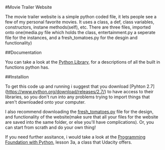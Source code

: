 #Movie Trailer Website 

The movie trailer website is a simple python coded file, it lets people see a few of my personal favorite movies. It uses a class, a def, class variables, constructors, instane methods(self), etc. There are three files, imported onto one(media.py file which holds the class, entertainment.py a seperate file for the instances, and a fresh_tomatoes.py for the desgin and functionality)

##Documentation

You can take a look at the [Python Library](https://docs.python.org/2/library/), for a descriptions of all the built in functions python has.

##Installion 

To get this code up and running i suggest that you download [Pyhton 2.7] (https://www.python.org/download/releases/2.7/) to have access to their libraries, so you don't run into any problems trying to import things that aren't downloaded onto your computer.

I also recommend downloading the [fresh_tomatoes.py](https://github.com/adarsh0806/ud036_StarterCode/blob/master/fresh_tomatoes.py) file for the design, and functionality of the website(make sure that all your files for the website are saved into the same folder, or else you'll have complications). Or, you can start from scrath and do your own thing!

If you need further assitance, i would take a look at the [Programming Foundation with Python](https://www.udacity.com/course/viewer#!/c-ud036-nd/l-990110642/m-3625658739), lesson 3a,  a class that Udacity offers.


